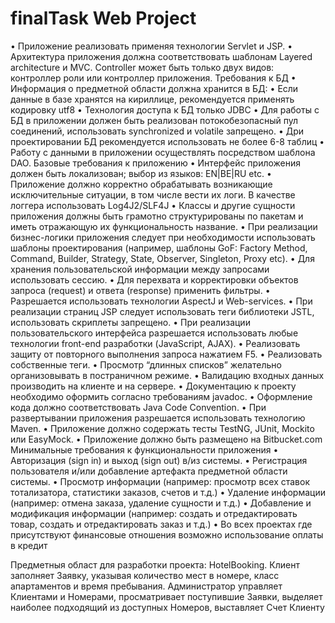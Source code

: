 # finalTask Web Project
• Приложение реализовать применяя технологии Servlet и JSP.
• Архитектура приложения должна соответствовать шаблонам Layered architecture и MVC.
Controller может быть только двух видов: контроллер роли или контроллер приложения.
Требования к БД
• Информация о предметной области должна хранится в БД:
• Если данные в базе хранятся на кириллице, рекомендуется применять кодировку utf8
• Технология доступа к БД только JDBC
• Для работы с БД в приложении должен быть реализован потокобезопасный пул
соединений, использовать synchronized и volatile запрещено.
• Дри проектировании БД рекомендуется использовать не более 6-8 таблиц
• Работу с данными в приложении осуществлять посредством шаблона DAO.
Базовые требования к приложению
• Интерфейс приложения должен быть локализован; выбор из языков: EN|BE|RU etc.
• Приложение должно корректно обрабатывать возникающие исключительные
ситуации, в том числе вести их логи. В качестве логгера использовать Log4J2/SLF4J
• Классы и другие сущности приложения должны быть грамотно структурированы по
пакетам и иметь отражающую их функциональность название.
• При реализации бизнес-логики приложения следует при необходимости использовать
шаблоны проектирования (например, шаблоны GoF: Factory Method, Command, Builder,
Strategy, State, Observer, Singleton, Proxy etc).
• Для хранения пользовательской информации между запросами использовать сессию.
• Для перехвата и корректировки объектов запроса (request) и ответа (response)
применить фильтры.
• Разрешается использовать технологии AspectJ и Web-services.
• При реализации страниц JSP следует использовать теги библиотеки JSTL, использовать
скриплеты запрещено.
• При реализации пользовательского интерфейса разрешается использовать любые
технологии front-end разработки (JavaScript, AJAX).
• Реализовать защиту от повторного выполнения запроса нажатием F5.
• Реализовать собственные теги.
• Просмотр “длинных списков” желательно организовывать в постраничном режиме.
• Валидацию входных данных производить на клиенте и на сервере.
• Документацию к проекту необходимо оформить согласно требованиям javadoc.
• Оформление кода должно соответствовать Java Code Convention.
• При развертывании приложения разрешается использовать технологию Maven.
• Приложение должно содержать тесты TestNG, JUnit, Mockito или EasyMock.
• Приложение должно быть размещено на Bitbucket.com
Минимальные требования к функциональности приложения
• Авторизация (sign in) и выход (sign out) в/из системы.
• Регистрация пользователя и/или добавление артефакта предметной области
системы.
• Просмотр информации (например: просмотр всех ставок тотализатора, статистики
заказов, счетов и т.д.)
• Удаление информации (например: отмена заказа, удаление сущности и т.д.)
• Добавление и модификация информации (например: создать и отредактировать
товар, создать и отредактировать заказ и т.д.)
• Во всех проектах где присутствуют финансовые отношения возможно использование
оплаты в кредит

Предметныя област для разработки проекта:
HotelBooking. Клиент заполняет Заявку, указывая количество мест в
номере, класс апартаментов и время пребывания. Администратор
управляет Клиентами и Номерами, просматривает поступившие
Заявки, выделяет наиболее подходящий из доступных Номеров,
выставляет Счет Клиенту
